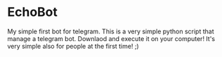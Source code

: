 # EchoBot
My simple first bot for telegram.
This is a very simple python script that manage a telegram bot. Downlaod and execute it on your computer!
It's very simple also for people at the first time! ;)
